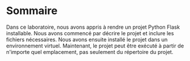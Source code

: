 # Sommaire

Dans ce laboratoire, nous avons appris à rendre un projet Python Flask installable. Nous avons commencé par décrire le projet et inclure les fichiers nécessaires. Nous avons ensuite installé le projet dans un environnement virtuel. Maintenant, le projet peut être exécuté à partir de n'importe quel emplacement, pas seulement du répertoire du projet.
